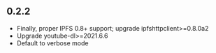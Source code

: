 0.2.2
-----
- Finally, proper IPFS 0.8+ support; upgrade ipfshttpclient>=0.8.0a2
- Upgrade youtube-dl>=2021.6.6
- Default to verbose mode
